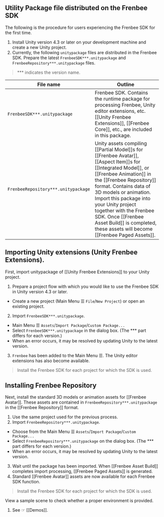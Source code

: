 ## Utility Package file distributed on the Frenbee SDK

The following is the procedure for users experiencing the Frenbee SDK for the first time.

1. Install Unity version 4.3 or later on your development machine and create a new Unity project.
2. Currently, the following `unitypackage` files are distributed in the Frenbee SDK. Prepare the latest `FrenbeeSDK***.unitypackage` and `FrenbeeRepository***.unitypackage` files.

> *** indicates the version name.

|File name|Outline|
|---|---|
|`FrenbeeSDK***.unitypackage`|Frenbee SDK. Contains the runtime package for processing Frenbee, Unity editor extensions, etc. [[Unity Frenbee Extensions]], [[Frenbee Core]], etc., are included in this package. |
|`FrenbeeRepository***.unitypackage`| Unity assets compiling [[Partial Model]]s for [[Frenbee Avatar]], [[Aspect Item]]s for [[Integrated Model]], or [[Frenbee Animation]] in the  [[Frenbee Repository]] format. Contains data of 3D models or animation. Import this package into your Unity project together with the Frenbee SDK. Once [[Frenbee Asset Build]] is completed, these assets will become [[Frenbee Paged Assets]]. |

## Importing Unity extensions (Unity Frenbee Extensions).

First, import unitypackage of [[Unity Frenbee Extensions]] to your Unity project.

1. Prepare a project flow with which you would like to use the Frenbee SDK in Unity version 4.3 or later.
 * Create a new project (Main Menu ☰ `File`/`New Project`) or open an existing project.
2. Import `FrenbeeSDK***.unitypackage`.
 * Main Menu ☰ `Assets`/`Import Package`/`Custom Package...`
 * Select `FrenbeeSDK***.unitypackage` in the dialog box. (The *** part differs for each version.)
 * When an error occurs, it may be resolved by updating Unity to the latest version.
3. `Frenbee` has been added to the Main Menu ☰. The Unity editor extensions has also become available.

> Install the Frenbee SDK for each project for which the SDK is used.

## Installing Frenbee Repository

Next, install the standard 3D models or animation assets for [[Frenbee Avatar]]. These assets are contained in `FrenbeeRepository***.unitypackage` in the [[Frenbee Repository]] format.

1. Use the same project used for the previous process.
2. Import `FrenbeeRepository***.unitypackage`.
 * Choose from the Main Menu ☰ `Assets`/`Import Package`/`Custom Package...`
 * Select `FrenbeeRepository***.unitypackage` on the dialog box. (The *** part differs for each version.)
 * When an error occurs, it may be resolved by updating Unity to the latest version.
3. Wait until the package has been imported. When [[Frenbee Asset Build]] completes import processing, [[Frenbee Paged Assets]] is generated.
4. Standard [[Frenbee Avatar]] assets are now available for each Frenbee SDK function.

> Install the Frenbee SDK for each project for which the SDK is used.

View a sample scene to check whether a proper environment is provided.

1. See ☞ [[Demos]].
